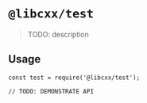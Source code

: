 # `@libcxx/test`

> TODO: description

## Usage

```
const test = require('@libcxx/test');

// TODO: DEMONSTRATE API
```
